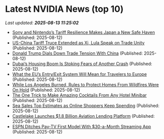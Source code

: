 # Latest NVIDIA News (top 10)
_Last updated: **2025-08-13 11:25:02**_

- [Sony and Nintendo’s Tariff Resilience Makes Japan a New Safe Haven](https://biztoc.com/x/7f9be553cd4307fd) (Published: 2025-08-12)
- [US-China Tariff Truce Extended as Xi, Lula Speak on Trade Unity](https://biztoc.com/x/1cdbe775b3f19059) (Published: 2025-08-12)
- [Donald Trump Dials Down Trade Tension With China](https://biztoc.com/x/a0780f5306d5e9e9) (Published: 2025-08-12)
- [Dubai’s Housing Boom Is Stoking Fears of Another Crash](https://biztoc.com/x/74f85088bbc92461) (Published: 2025-08-12)
- [What the EU’s Entry/Exit System Will Mean for Travelers to Europe](https://biztoc.com/x/9d04263285d8a935) (Published: 2025-08-12)
- [While Los Angeles Burned, Rules to Protect Homes From Wildfires Were On Hold](https://biztoc.com/x/15f6298821c918a5) (Published: 2025-08-12)
- [The One Trick to Make Amazing Cocktails From Any Hotel Minibar](https://biztoc.com/x/14d3f922e6abdbe3) (Published: 2025-08-12)
- [Sea Sales Top Estimates as Online Shoppers Keep Spending](https://biztoc.com/x/7c8b01190051d826) (Published: 2025-08-12)
- [Castlelake Launches $1.8 Billion Aviation Lending Platform](https://biztoc.com/x/9959f51689b34dd2) (Published: 2025-08-12)
- [ESPN Ditches Pay-TV First Model With $30-a-Month Streaming App](https://biztoc.com/x/f86cd172044672a9) (Published: 2025-08-12)
